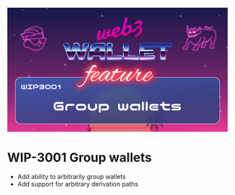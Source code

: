 ![image](../v2/images/3001.png)

# WIP-3001 Group wallets

- Add ability to arbitrarily group wallets
- Add support for arbitrary derivation paths